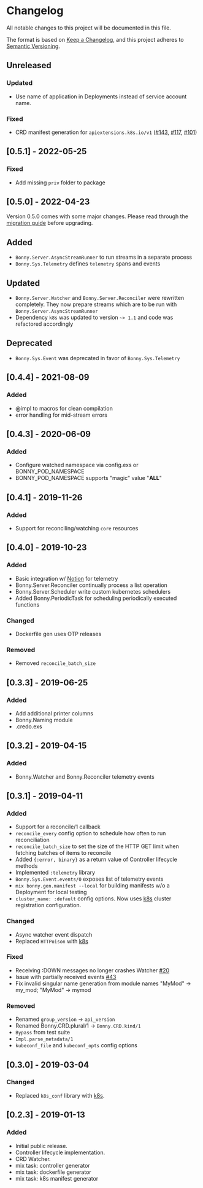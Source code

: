# Changelog

All notable changes to this project will be documented in this file.

The format is based on [Keep a Changelog](https://keepachangelog.com/en/1.0.0/),
and this project adheres to [Semantic Versioning](https://semver.org/spec/v2.0.0.html).

## Unreleased

### Updated

- Use name of application in Deployments instead of service account name.

### Fixed

- CRD manifest generation for `apiextensions.k8s.io/v1` ([#143](https://github.com/coryodaniel/bonny/pull/143), [#117](https://github.com/coryodaniel/bonny/issues/117), [#101](https://github.com/coryodaniel/bonny/pull/101))

## [0.5.1] - 2022-05-25

### Fixed

- Add missing `priv` folder to package

## [0.5.0] - 2022-04-23

Version 0.5.0 comes with some major changes. Please read through the [migration guide](guides/migrations.md) before upgrading.

## Added

- `Bonny.Server.AsyncStreamRunner` to run streams in a separate process
- `Bonny.Sys.Telemetry` defines `telemetry` spans and events

## Updated

- `Bonny.Server.Watcher` and `Bonny.Server.Reconciler` were rewritten completely. They now prepare streams which are to be run with `Bonny.Server.AsyncStreamRunner`
- Dependency `k8s` was updated to version `~> 1.1` and code was refactored accordingly

## Deprecated

- `Bonny.Sys.Event` was deprecated in favor of `Bonny.Sys.Telemetry`

## [0.4.4] - 2021-08-09

### Added

- @impl to macros for clean compilation
- error handling for mid-stream errors

## [0.4.3] - 2020-06-09

### Added

- Configure watched namespace via config.exs or BONNY_POD_NAMESPACE
- BONNY_POD_NAMESPACE supports "magic" value "**ALL**"

## [0.4.1] - 2019-11-26

### Added

- Support for reconciling/watching `core` resources

## [0.4.0] - 2019-10-23

### Added

- Basic integration w/ [Notion](https://github.com/coryodaniel/notion) for telemetry
- Bonny.Server.Reconciler continually process a list operation
- Bonny.Server.Scheduler write custom kubernetes schedulers
- Added Bonny.PeriodicTask for scheduling periodically executed functions

### Changed

- Dockerfile gen uses OTP releases

### Removed

- Removed `reconcile_batch_size`

## [0.3.3] - 2019-06-25

### Added

- Add additional printer columns
- Bonny.Naming module
- .credo.exs

## [0.3.2] - 2019-04-15

### Added

- Bonny.Watcher and Bonny.Reconciler telemetry events

## [0.3.1] - 2019-04-11

### Added

- Support for a reconcile/1 callback
- `reconcile_every` config option to schedule how often to run
  reconciliation
- `reconcile_batch_size` to set the size of the HTTP GET limit
  when fetching batches of items to reconcile
- Added `{:error, binary}` as a return value of Controller lifecycle methods
- Implemented `:telemetry` library
- `Bonny.Sys.Event.events/0` exposes list of telemetry events
- `mix bonny.gen.manifest --local` for building manifests w/o a Deployment for
  local testing
- `cluster_name: :default` config options. Now uses [k8s](https://github.com/coryodaniel/k8s) cluster registration configuration.

### Changed

- Async watcher event dispatch
- Replaced `HTTPoison` with [k8s](https://github.com/coryodaniel/k8s)

### Fixed

- Receiving :DOWN messages no longer crashes Watcher [#20](https://github.com/coryodaniel/bonny/issues/20)
- Issue with partially received events [#43](https://github.com/coryodaniel/bonny/issues/43)
- Fix invalid singular name generation from module names "MyMod" -> my_mod; "MyMod" -> mymod

### Removed

- Renamed `group_version` -> `api_version`
- Renamed Bonny.CRD.plural/1 -> `Bonny.CRD.kind/1`
- `Bypass` from test suite
- `Impl.parse_metadata/1`
- `kubeconf_file` and `kubeconf_opts` config options

## [0.3.0] - 2019-03-04

### Changed

- Replaced `k8s_conf` library with [k8s](https://github.com/coryodaniel/k8s).

## [0.2.3] - 2019-01-13

### Added

- Initial public release.
- Controller lifecycle implementation.
- CRD Watcher.
- mix task: controller generator
- mix task: dockerfile generator
- mix task: k8s manifest generator
